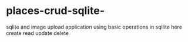 # places-crud-sqlite-
sqlite and image upload application using basic operations in sqllite here create read update delete
